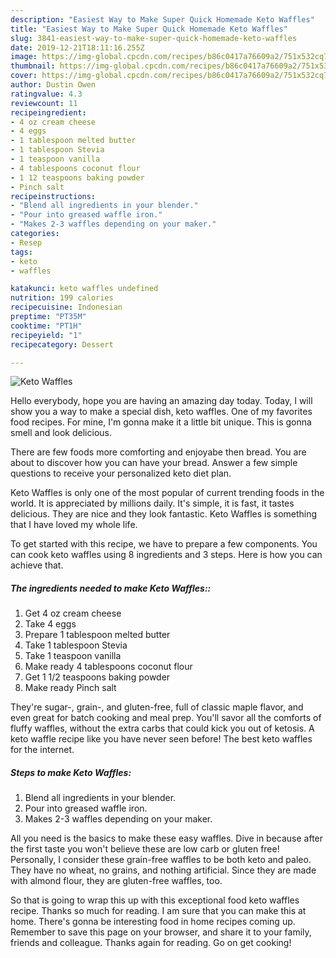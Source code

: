 ```yaml
---
description: "Easiest Way to Make Super Quick Homemade Keto Waffles"
title: "Easiest Way to Make Super Quick Homemade Keto Waffles"
slug: 3841-easiest-way-to-make-super-quick-homemade-keto-waffles
date: 2019-12-21T18:11:16.255Z
image: https://img-global.cpcdn.com/recipes/b86c0417a76609a2/751x532cq70/keto-waffles-recipe-main-photo.jpg
thumbnail: https://img-global.cpcdn.com/recipes/b86c0417a76609a2/751x532cq70/keto-waffles-recipe-main-photo.jpg
cover: https://img-global.cpcdn.com/recipes/b86c0417a76609a2/751x532cq70/keto-waffles-recipe-main-photo.jpg
author: Dustin Owen
ratingvalue: 4.3
reviewcount: 11
recipeingredient:
- 4 oz cream cheese
- 4 eggs
- 1 tablespoon melted butter
- 1 tablespoon Stevia
- 1 teaspoon vanilla
- 4 tablespoons coconut flour
- 1 12 teaspoons baking powder
- Pinch salt
recipeinstructions:
- "Blend all ingredients in your blender."
- "Pour into greased waffle iron."
- "Makes 2-3 waffles depending on your maker."
categories:
- Resep
tags:
- keto
- waffles

katakunci: keto waffles undefined
nutrition: 199 calories
recipecuisine: Indonesian
preptime: "PT35M"
cooktime: "PT1H"
recipeyield: "1"
recipecategory: Dessert

---
```



![Keto Waffles](https://img-global.cpcdn.com/recipes/b86c0417a76609a2/751x532cq70/keto-waffles-recipe-main-photo.jpg)

Hello everybody, hope you are having an amazing day today. Today, I will show you a way to make a special dish, keto waffles. One of my favorites food recipes. For mine, I'm gonna make it a little bit unique. This is gonna smell and look delicious.

There are few foods more comforting and enjoyabe then bread. You are about to discover how you can have your bread. Answer a few simple questions to receive your personalized keto diet plan.

Keto Waffles is only one of the most popular of current trending foods in the world. It is appreciated by millions daily. It's simple, it is fast, it tastes delicious. They are nice and they look fantastic. Keto Waffles is something that I have loved my whole life.


To get started with this recipe, we have to prepare a few components. You can cook keto waffles using 8 ingredients and 3 steps. Here is how you can achieve that.

##### The ingredients needed to make Keto Waffles::

1. Get 4 oz cream cheese
1. Take 4 eggs
1. Prepare 1 tablespoon melted butter
1. Take 1 tablespoon Stevia
1. Take 1 teaspoon vanilla
1. Make ready 4 tablespoons coconut flour
1. Get 1 1/2 teaspoons baking powder
1. Make ready Pinch salt


They&#39;re sugar-, grain-, and gluten-free, full of classic maple flavor, and even great for batch cooking and meal prep. You&#39;ll savor all the comforts of fluffy waffles, without the extra carbs that could kick you out of ketosis. A keto waffle recipe like you have never seen before! The best keto waffles for the internet. 

##### Steps to make Keto Waffles:

1. Blend all ingredients in your blender.
1. Pour into greased waffle iron.
1. Makes 2-3 waffles depending on your maker.


All you need is the basics to make these easy waffles. Dive in because after the first taste you won&#39;t believe these are low carb or gluten free! Personally, I consider these grain-free waffles to be both keto and paleo. They have no wheat, no grains, and nothing artificial. Since they are made with almond flour, they are gluten-free waffles, too. 

So that is going to wrap this up with this exceptional food keto waffles recipe. Thanks so much for reading. I am sure that you can make this at home. There's gonna be interesting food in home recipes coming up. Remember to save this page on your browser, and share it to your family, friends and colleague. Thanks again for reading. Go on get cooking!
